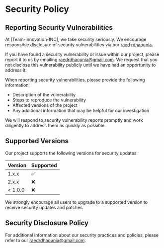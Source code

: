 # Security Policy

## Reporting Security Vulnerabilities

At [Team-innovation-INC], we take security seriously. We encourage responsible disclosure of security vulnerabilities via our [raed rdhaounia](mailto:raedrdhaounia@gmail.com).

If you have found a security vulnerability or issue within our project, please report it to us by emailing [raedrdhaounia@gmail.com](mailto:raedrdhaounia@gmail.com). We request that you not disclose this vulnerability publicly until we have had an opportunity to address it.

When reporting security vulnerabilities, please provide the following information:

- Description of the vulnerability
- Steps to reproduce the vulnerability
- Affected versions of the project
- Any additional information that may be helpful for our investigation

We will respond to security vulnerability reports promptly and work diligently to address them as quickly as possible.

## Supported Versions

Our project supports the following versions for security updates:

| Version | Supported          |
| ------- | ------------------ |
| 1.x.x   | :white_check_mark: |
| 2.x.x   | :x:                |
| < 1.0.0 | :x:                |

We strongly encourage all users to upgrade to a supported version to receive security updates and patches.

## Security Disclosure Policy

For additional information about our security practices and policies, please refer to our [raedrdhaounia@gmail.com](mailto:raedrdhaounia@gmail.com).
